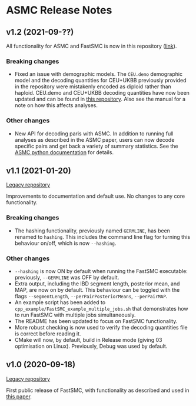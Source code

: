 # ASMC Release Notes


## v1.2 (2021-09-??)

All functionality for ASMC and FastSMC is now in this repository ([link](https://github.com/PalamaraLab/ASMC)).

### Breaking changes

- Fixed an issue with demographic models.
  The `CEU.demo` demographic model and the decoding quantities for CEU+UKBB previously provided in the repository were mistakenly encoded as diploid rather than haploid. 
  CEU.demo and CEU+UKBB decoding quantities have now been updated and can be found in [this repository](https://github.com/PalamaraLab/ASMC_data).
  Also see the manual for a note on how this affects analyses.

### Other changes

- New API for decoding paris with ASMC.
  In addition to running full analyses as described in the ASMC paper, users can now decode specific pairs and get back a variety of summary statistics.
  See the [ASMC python documentation](https://github.com/PalamaraLab/ASMC/blob/main/docs/asmc_python.md) for details.


## v1.1 (2021-01-20)

[Legacy repository](https://github.com/PalamaraLab/FastSMC/releases/tag/v1.1)

Improvements to documentation and default use.
No changes to any core functionality.

### Breaking changes

- The hashing functionality, previously named `GERMLINE`, has been renamed to `hashing`.
  This includes the command line flag for turning this behaviour on/off, which is now `--hashing`.

### Other changes

- `--hashing` is now ON by default when running the FastSMC executable: previously, `--GERMLINE` was OFF by default.
- Extra output, including the IBD segment length, posterior mean, and MAP, are now on by default.
  This behaviour can be toggled with the flags `--segmentLength`, `--perPairPosteriorMeans`, `--perPairMAP`.
- An example script has been added to `cpp_example/FastSMC_example_multiple_jobs.sh` that demonstrates how to run FastSMC with multiple jobs simultaneously.
- The README has been updated to focus on FastSMC functionality.
- More robust checking is now used to verify the decoding quantities file is correct before reading it.
- CMake will now, by default, build in Release mode (giving 03 optimisation on Linux).
  Previously, Debug was used by default.


## v1.0 (2020-09-18)

[Legacy repository](https://github.com/PalamaraLab/FastSMC/releases/tag/v1.0)

First public release of FastSMC, with functionality as described and used in [this paper](https://doi.org/10.1038/s41467-020-19588-x).